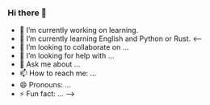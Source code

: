 ### Hi there 👋

- 🔭 I’m currently working on learning.
- 🌱 I’m currently learning English and Python or Rust.
<--
- 👯 I’m looking to collaborate on ...
- 🤔 I’m looking for help with ...
- 💬 Ask me about ...
- 📫 How to reach me: ...
- 😄 Pronouns: ...
- ⚡ Fun fact: ...
-->
